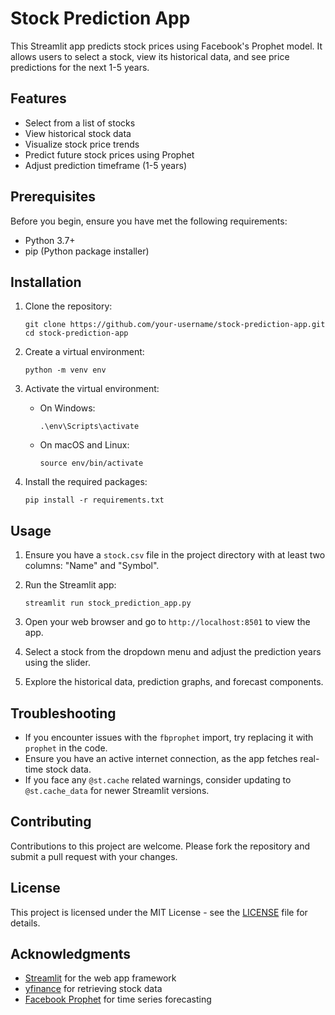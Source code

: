 # Stock Prediction App

This Streamlit app predicts stock prices using Facebook's Prophet model. It allows users to select a stock, view its historical data, and see price predictions for the next 1-5 years.

## Features

- Select from a list of stocks
- View historical stock data
- Visualize stock price trends
- Predict future stock prices using Prophet
- Adjust prediction timeframe (1-5 years)

## Prerequisites

Before you begin, ensure you have met the following requirements:

- Python 3.7+
- pip (Python package installer)

## Installation

1. Clone the repository:
   ```
   git clone https://github.com/your-username/stock-prediction-app.git
   cd stock-prediction-app
   ```

2. Create a virtual environment:
   ```
   python -m venv env
   ```

3. Activate the virtual environment:
   - On Windows:
     ```
     .\env\Scripts\activate
     ```
   - On macOS and Linux:
     ```
     source env/bin/activate
     ```

4. Install the required packages:
   ```
   pip install -r requirements.txt
   ```

## Usage

1. Ensure you have a `stock.csv` file in the project directory with at least two columns: "Name" and "Symbol".

2. Run the Streamlit app:
   ```
   streamlit run stock_prediction_app.py
   ```

3. Open your web browser and go to `http://localhost:8501` to view the app.

4. Select a stock from the dropdown menu and adjust the prediction years using the slider.

5. Explore the historical data, prediction graphs, and forecast components.

## Troubleshooting

- If you encounter issues with the `fbprophet` import, try replacing it with `prophet` in the code.
- Ensure you have an active internet connection, as the app fetches real-time stock data.
- If you face any `@st.cache` related warnings, consider updating to `@st.cache_data` for newer Streamlit versions.

## Contributing

Contributions to this project are welcome. Please fork the repository and submit a pull request with your changes.

## License

This project is licensed under the MIT License - see the [LICENSE](LICENSE) file for details.

## Acknowledgments

- [Streamlit](https://streamlit.io/) for the web app framework
- [yfinance](https://github.com/ranaroussi/yfinance) for retrieving stock data
- [Facebook Prophet](https://facebook.github.io/prophet/) for time series forecasting
